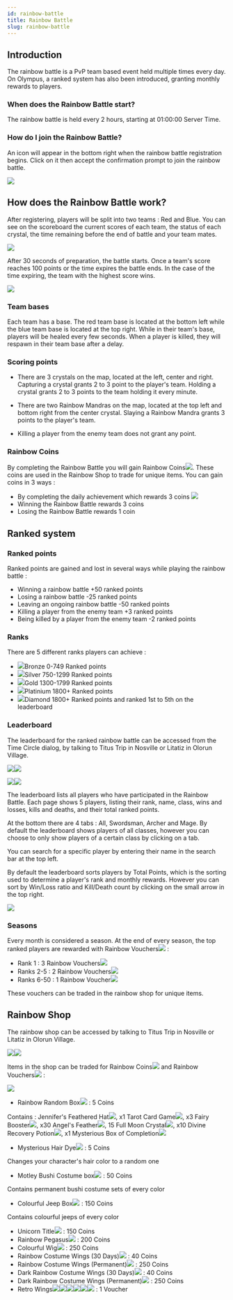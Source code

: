 ```yaml
---
id: rainbow-battle
title: Rainbow Battle
slug: rainbow-battle
---
```


## Introduction

The rainbow battle is a PvP team based event held multiple times every day. On Olympus, a ranked system has also been introduced, granting monthly rewards to players.

### When does the Rainbow Battle start?

The rainbow battle is held every 2 hours, starting at 01:00:00 Server Time.

### How do I join the Rainbow Battle?

An icon will appear in the bottom right when the rainbow battle registration begins. Click on it then accept the confirmation prompt to join the rainbow battle.

![](https://imgur.com/jZw5gDX.png)

## How does the Rainbow Battle work?

After registering, players will be split into two teams : Red and Blue. You can see on the scoreboard the current scores of each team, the status of each crystal, the time remaining before the end of battle and your team mates.

![](https://imgur.com/eF7kQgy.png)

After 30 seconds of preparation, the battle starts. Once a team's score reaches 100 points or the time expires the battle ends. In the case of the time expiring, the team with the highest score wins.

![](https://imgur.com/ucoJ1yY.png)

### Team bases

Each team has a base. The red team base is located at the bottom left while the blue team base is located at the top right. While in their team's base, players will be healed every few seconds. When a player is killed, they will respawn in their team base after a delay.

### Scoring points

- There are 3 crystals on the map, located at the left, center and right. Capturing a crystal grants 2 to 3 point to the player's team. Holding a crystal grants 2 to 3 points to the team holding it every minute.

- There are two Rainbow Mandras on the map, located at the top left and bottom right from the center crystal. Slaying a Rainbow Mandra grants 3 points to the player's team.

- Killing a player from the enemy team does not grant any point.

### Rainbow Coins

By completing the Rainbow Battle you will gain Rainbow Coins![](https://cdn.olympusgg.com/images/4140.png). These coins are used in the Rainbow Shop to trade for unique items. You can gain coins in 3 ways :

- By completing the daily achievement which rewards 3 coins
![](https://imgur.com/I3FGIey.png)
- Winning the Rainbow Battle rewards 3 coins
- Losing the Rainbow Battle rewards 1 coin

## Ranked system

### Ranked points

Ranked points are gained and lost in several ways while playing the rainbow battle :

- Winning a rainbow battle +50 ranked points
- Losing a rainbow battle -25 ranked points
- Leaving an ongoing rainbow battle -50 ranked points
- Killing a player from the enemy team +3 ranked points
- Being killed by a player from the enemy team -2 ranked points 

### Ranks

There are 5 different ranks players can achieve :

- ![](https://cdn.olympusgg.com/images/2721.png)Bronze 0-749 Ranked points
- ![](https://cdn.olympusgg.com/images/2722.png)Silver 750-1299 Ranked points
- ![](https://cdn.olympusgg.com/images/2723.png)Gold 1300-1799 Ranked points
- ![](https://cdn.olympusgg.com/images/25707.png)Platinium 1800+ Ranked points
- ![](https://cdn.olympusgg.com/images/25700.png)Diamond 1800+ Ranked points and ranked 1st to 5th on the leaderboard

### Leaderboard

The leaderboard for the ranked rainbow battle can be accessed from the Time Circle dialog, by talking to Titus Trip in Nosville or Litatiz in Olorun Village.

![](https://imgur.com/2r1n4Vk.png)![](https://imgur.com/R80NxWs.png)

![](https://imgur.com/dzgNnIp.png)![](https://imgur.com/d1Jqbdg.png)

The leaderboard lists all players who have participated in the Rainbow Battle. Each page shows 5 players, listing their rank, name, class, wins and losses, kills and deaths, and their total ranked points.

At the bottom there are 4 tabs :  All, Swordsman, Archer and Mage. By default the leaderboard shows players of all classes, however you can choose to only show players of a certain class by clicking on a tab.

You can search for a specific player by entering their name in the search bar at the top left.

By default the leaderboard sorts players by Total Points, which is the sorting used to determine a player's rank and monthly rewards. However you can sort by Win/Loss ratio and Kill/Death count by clicking on the small arrow in the top right.

![](https://imgur.com/suikGqw.png)

### Seasons

Every month is considered a season. At the end of every season, the top ranked players are rewarded with Rainbow Vouchers![](https://cdn.olympusgg.com/images/25110.png) :

- Rank 1 : 3 Rainbow Vouchers![](https://cdn.olympusgg.com/images/25110.png)
- Ranks 2-5 : 2 Rainbow Vouchers![](https://cdn.olympusgg.com/images/25110.png)
- Ranks 6-50 : 1 Rainbow Voucher![](https://cdn.olympusgg.com/images/25110.png)

These vouchers can be traded in the rainbow shop for unique items.

## Rainbow Shop

The rainbow shop can be accessed by talking to Titus Trip in Nosville or Litatiz in Olorun Village.

![](https://imgur.com/dzgNnIp.png)![](https://imgur.com/d1Jqbdg.png)

Items in the shop can be traded for Rainbow Coins![](https://cdn.olympusgg.com/images/4140.png) and Rainbow Vouchers![](https://cdn.olympusgg.com/images/25110.png) :

![](https://imgur.com/BBI0VGp.png)

- Rainbow Random Box![](https://cdn.olympusgg.com/images/4135.png) : 5 Coins

Contains : Jennifer's Feathered Hat![](https://cdn.olympusgg.com/images/2930.png), x1 Tarot Card Game![](https://cdn.olympusgg.com/images/1841.png), x3 Fairy Booster![](https://cdn.olympusgg.com/images/1296.png), x30 Angel's Feather![](https://cdn.olympusgg.com/images/2282.png), 15 Full Moon Crystal![](https://cdn.olympusgg.com/images/1030.png), x10 Divine Recovery Potion![](https://cdn.olympusgg.com/images/1244.png), x1 Mysterious Box of Completion![](https://cdn.olympusgg.com/images/1399.png)

- Mysterious Hair Dye![](https://cdn.olympusgg.com/images/2399.png) : 5 Coins

Changes your character's hair color to a random one
- Motley Bushi Costume box![](https://cdn.olympusgg.com/images/1743.png) : 50 Coins

Contains permanent bushi costume sets of every color

- Colourful Jeep Box![](https://cdn.olympusgg.com/images/1743.png) : 150 Coins

Contains colourful jeeps of every color
- Unicorn Title![](https://cdn.olympusgg.com/images/4144.png) : 150 Coins
- Rainbow Pegasus![](https://cdn.olympusgg.com/images/4137.png) : 200 Coins
- Colourful Wig![](https://cdn.olympusgg.com/images/441.png) : 250 Coins
- Rainbow Costume Wings (30 Days)![](https://cdn.olympusgg.com/images/27600.png) : 40 Coins
- Rainbow Costume Wings (Permanent)![](https://cdn.olympusgg.com/images/27600.png) : 250 Coins
- Dark Rainbow Costume Wings (30 Days)![](https://cdn.olympusgg.com/images/27602.png) : 40 Coins
- Dark Rainbow Costume Wings (Permanent)![](https://cdn.olympusgg.com/images/27602.png) : 250 Coins
- Retro Wings![](https://cdn.olympusgg.com/images/4780.png)![](https://cdn.olympusgg.com/images/4785.png)![](https://cdn.olympusgg.com/images/4783.png)![](https://cdn.olympusgg.com/images/4784.png)![](https://cdn.olympusgg.com/images/4786.png)![](https://cdn.olympusgg.com/images/4788.png) : 1 Voucher
